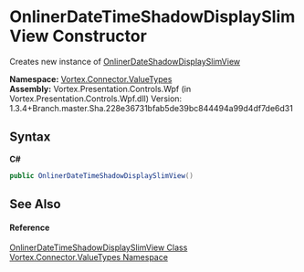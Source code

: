 # OnlinerDateTimeShadowDisplaySlimView Constructor 
 

Creates new instance of <a href="T_Vortex_Connector_ValueTypes_OnlinerDateShadowDisplaySlimView.md">OnlinerDateShadowDisplaySlimView</a>

**Namespace:**&nbsp;<a href="N_Vortex_Connector_ValueTypes.md">Vortex.Connector.ValueTypes</a><br />**Assembly:**&nbsp;Vortex.Presentation.Controls.Wpf (in Vortex.Presentation.Controls.Wpf.dll) Version: 1.3.4+Branch.master.Sha.228e36731bfab5de39bc844494a99d4df7de6d31

## Syntax

**C#**<br />
``` C#
public OnlinerDateTimeShadowDisplaySlimView()
```


## See Also


#### Reference
<a href="T_Vortex_Connector_ValueTypes_OnlinerDateTimeShadowDisplaySlimView.md">OnlinerDateTimeShadowDisplaySlimView Class</a><br /><a href="N_Vortex_Connector_ValueTypes.md">Vortex.Connector.ValueTypes Namespace</a><br />